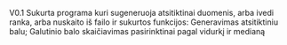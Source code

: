 V0.1
Sukurta programa kuri sugeneruoja atsitiktinai duomenis, arba ivedi ranka, arba nuskaito iš failo ir sukurtos funkcijos:
Generavimas atsitiktiniu balu; 
Galutinio balo skaičiavimas pasirinktinai pagal vidurkį ir medianą


